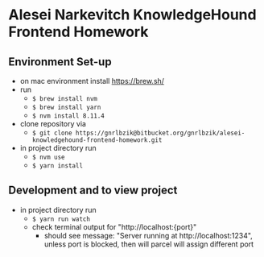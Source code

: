 # Alesei Narkevitch KnowledgeHound Frontend Homework

## Environment Set-up

- on mac environment install https://brew.sh/
- run
    - ```$ brew install nvm```
    - ```$ brew install yarn```
    - ```$ nvm install 8.11.4```
- clone repository via
    - ```$ git clone https://gnrlbzik@bitbucket.org/gnrlbzik/alesei-knowledgehound-frontend-homework.git```
- in project directory run
    - ```$ nvm use```
    - ```$ yarn install```


## Development and to view project

- in project directory run
    - ```$ yarn run watch```
    - check terminal output for "http://localhost:{port}"
        - should see message: "Server running at http://localhost:1234", unless port is blocked, then will parcel will assign different port 
